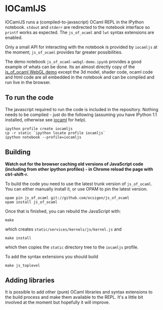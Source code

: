 # IOCamlJS 

IOCamlJS runs a (compiled-to-javascript) OCaml REPL in the IPython notebook.
`stdout` and `stderr` are redirected to the notebook interface so 
`printf` works as expected.  The `js_of_ocaml` and `lwt` syntax 
extensions are enabled.

Only a small API for interacting with the notebook is provided by `iocamljs` at 
the moment; `js_of_ocaml` provides far greater possibilities.

The demo notebook `js_of_ocaml-webgl-demo.ipynb` provides a good example of whats 
can be done.  Its an almost directly copy of the 
[js_of_ocaml WebGL demo](http://ocsigen.org/js_of_ocaml/files/webgl/index.html) except
the 3d model, shader code, ocaml code and html code are all embedded in the notebook
and can be compiled and run live in the browser.

## To run the code

The javascript required to run the code is included in the repository.  Nothing needs
to be compiled - just do the following (assuming you have IPython 1.1 installed, otherwise
see [iocaml](https://github.com/andrewray/iocaml) for help).

```
ipython profile create iocamljs
cp -r static `ipython locate profile iocamljs`
ipython notebook --profile=iocamljs
```

## Building

__Watch out for the browser caching old versions of JavaScript code
(including from other ipython profiles) - in Chrome reload the page with
ctrl-shift-r.__

To build the code you need to use the latest trunk version of `js_of_ocaml`.  You can
either manually install it, or use OPAM to pin the latest version.

```
opam pin js_of_ocaml git://github.com/ocsigen/js_of_ocaml
opam install js_of_ocaml
```

Once that is finished, you can rebuild the JavaScript with:

```
make
```

which creates `static/services/kernels/js/kernel.js` and

```
make install
```

which then copies the `static` directory tree to the `iocamljs` profile.

To add the syntax extensions you should build

```
make js_toplevel
```

## Adding libraries

It is possible to add other (pure) OCaml libraries and syntax extensions
to the build process and make them available to the REPL.  It's a little 
bit involved at the moment but hopefully it will improve.

